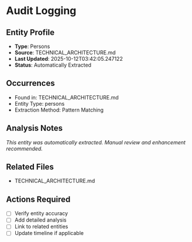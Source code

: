 # Audit Logging

## Entity Profile
- **Type**: Persons
- **Source**: TECHNICAL_ARCHITECTURE.md
- **Last Updated**: 2025-10-12T03:42:05.247122
- **Status**: Automatically Extracted

## Occurrences
- Found in: TECHNICAL_ARCHITECTURE.md
- Entity Type: persons
- Extraction Method: Pattern Matching

## Analysis Notes
*This entity was automatically extracted. Manual review and enhancement recommended.*

## Related Files
- TECHNICAL_ARCHITECTURE.md

## Actions Required
- [ ] Verify entity accuracy
- [ ] Add detailed analysis
- [ ] Link to related entities
- [ ] Update timeline if applicable

